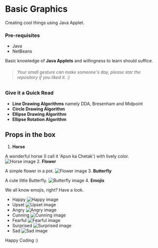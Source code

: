 # Basic Graphics
Creating cool things using Java Applet.

### Pre-requisites
- Java
- NetBeans

Basic knowledge of **Java Applets** and willingness to learn should suffice.

> ###### Your small gesture can make someone's day, please *star* the repository if you liked it. :)

### Give it a Quick Read
- **Line Drawing Algorithms** namely DDA, Bresenham and Midpoint
- **Circle Drawing Algorithm** 
- **Ellipse Drawing Algorithm**
- **Ellipse Rotation Algorithm**

## Props in the box
1. **Horse**

A wonderful horse (I call it \'Apun ka Chetak\') with lively color.
![Horse image](horse.jpeg)
2. **Flower**

A simple flower in a pot.
![Flower image](flower.png)
3. **Butterfly**

A cute little Butterfly.
![Butterfly image](butterfly.png)
4. **Emojis**

We all know emojis, right? Have a look.
- Happy
![Happy image](Moods/HAPPY.png)
- Upset
![Upset image](Moods/UPSET.png)
- Angry
![Angry image](Moods/ANGRY.png)
- Cunning
![Cunning image](Moods/CUNNING.png)
- Fearful
![Fearful image](Moods/FEARFUL.png)
- Surprised
![Surprised image](Moods/SURPRISED.png)
- Sad
![Sad image](Moods/SAD.png)

Happy Coding :)
